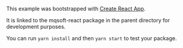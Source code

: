 This example was bootstrapped with [Create React App](https://github.com/facebook/create-react-app).

It is linked to the mqsoft-react package in the parent directory for development purposes.

You can run `yarn install` and then `yarn start` to test your package.
